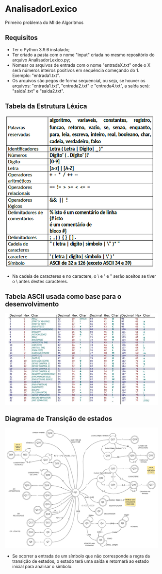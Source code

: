 # AnalisadorLexico
Primeiro problema do MI de Algoritmos

## Requisitos
- Ter o Python 3.9.6 instalado;
- Ter criado a pasta com o nome "input" criada no mesmo repositório do arquivo AnalisadorLexico.py;
- Nomear os arquivos de entrada com o nome "entradaX.txt" onde o X será números inteiros positivos em sequência começando do 1. Exemplo: "entrada1.txt".
- Os arquivos são pegos de forma sequencial, ou seja, se houver os arquivos: "entrada1.txt", "entrada2.txt" e "entrada4.txt", a saída será: "saida1.txt" e "saida2.txt".

## Tabela da Estrutura Léxica
![Tabela da estrutura lexica.png](https://github.com/WilliamOSoares/AnalisadorLexico/blob/main/Imagens/Tabela%20da%20estrutura%20lexica.png)

- Na cadeia de caracteres e no caractere, o \ e ' e " serão aceitos se tiver o \ antes destes caracteres.

## Tabela ASCII usada como base para o desenvolvimento
![ASCII.jpg](https://github.com/WilliamOSoares/AnalisadorLexico/blob/main/Imagens/ASCII.jpg)

## Diagrama de Transição de estados
![Analisador Lexico Diagrama Estados.jpeg](https://github.com/WilliamOSoares/AnalisadorLexico/blob/main/Imagens/Analisador%20Lexico%20Diagrama%20Estados.jpeg)

- Se ocorrer a entrada de um símbolo que não corresponde a regra da transição de estados, o estado terá uma saída e retornará ao estado inicial para analisar o símbolo.

